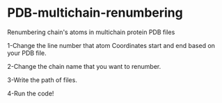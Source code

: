# PDB-multichain-renumbering
Renumbering chain's atoms in multichain protein PDB files

1-Change the line number that atom Coordinates start and end based on your PDB file.

2-Change the chain name that you want to renumber.

3-Write the path of files.

4-Run the code!
